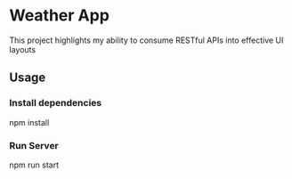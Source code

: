 # Weather App

This project highlights my ability to consume RESTful APIs into effective UI layouts

## Usage
### Install dependencies

npm install

### Run Server

npm run start

